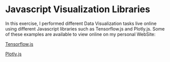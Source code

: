 # Javascript Visualization Libraries

In this exercise, I performed different Data Visualization tasks live online using different Javascript libraries such as Tensorflow.js and Plotly.js. Some of these examples are available to view online on my personal WebSite: <br>

[Tensorflow.js](https://pierpaolo28.github.io/Projects/tensorflow.js/tensorjs.html) <br>

[Plotly.js](https://pierpaolo28.github.io/Projects/project13.html) 

